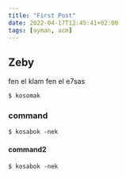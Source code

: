 ```yaml
---
title: "First Post"
date: 2022-04-17T12:45:41+02:00
tags: [ayman, acm]
---
```




## Zeby 
fen el klam fen el e7sas

```$ kosomak ```

### command
``` $ kosabok -nek ```  

#### command2
``` $ kosabok -nek ```  